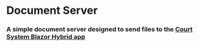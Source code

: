 # Document Server
### A simple document server designed to send files to the [Court System Blazor Hybrid app](https://github.com/craigrobertsdev/CourtSystem)
